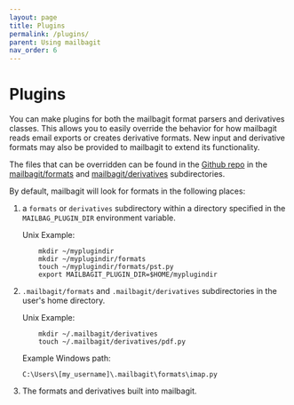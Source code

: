 ```yaml
---
layout: page
title: Plugins
permalink: /plugins/
parent: Using mailbagit
nav_order: 6
---
```


# Plugins

You can make plugins for both the mailbagit format parsers and derivatives classes. This allows you to easily override the behavior for how mailbagit reads email exports or creates derivative formats. New input and derivative formats may also be provided to mailbagit to extend its functionality.

The files that can be overridden can be found in the [Github repo](https://github.com/UAlbanyArchives/mailbagit) in the [mailbagit/formats](https://github.com/UAlbanyArchives/mailbagit/tree/main/mailbagit/formats) and [mailbagit/derivatives](https://github.com/UAlbanyArchives/mailbagit/tree/main/mailbagit/derivatives) subdirectories.

By default, mailbagit will look for formats in the following places:

1. a `formats` or `derivatives` subdirectory within a directory specified in the `MAILBAG_PLUGIN_DIR` environment variable.
	
	Unix Example:
	```
		mkdir ~/myplugindir
		mkdir ~/myplugindir/formats
		touch ~/myplugindir/formats/pst.py
		export MAILBAGIT_PLUGIN_DIR=$HOME/myplugindir
	```
2. `.mailbagit/formats` and `.mailbagit/derivatives` subdirectories in the user's home directory.
	
	Unix Example:
	```
		mkdir ~/.mailbagit/derivatives
		touch ~/.mailbagit/derivatives/pdf.py
	```

	Example Windows path:
	```
	C:\Users\[my_username]\.mailbagit\formats\imap.py
	```
3. The formats and derivatives built into mailbagit.

